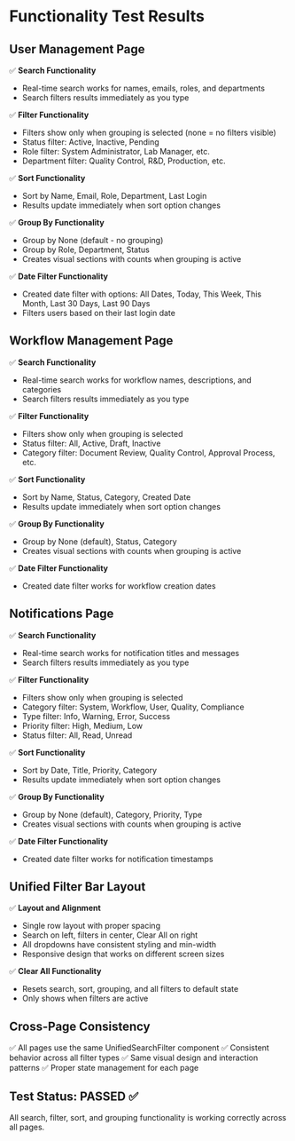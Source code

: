 # Functionality Test Results

## User Management Page
✅ **Search Functionality**
- Real-time search works for names, emails, roles, and departments
- Search filters results immediately as you type

✅ **Filter Functionality** 
- Filters show only when grouping is selected (none = no filters visible)
- Status filter: Active, Inactive, Pending
- Role filter: System Administrator, Lab Manager, etc.
- Department filter: Quality Control, R&D, Production, etc.

✅ **Sort Functionality**
- Sort by Name, Email, Role, Department, Last Login
- Results update immediately when sort option changes

✅ **Group By Functionality**
- Group by None (default - no grouping)
- Group by Role, Department, Status
- Creates visual sections with counts when grouping is active

✅ **Date Filter Functionality**
- Created date filter with options: All Dates, Today, This Week, This Month, Last 30 Days, Last 90 Days
- Filters users based on their last login date

## Workflow Management Page
✅ **Search Functionality**
- Real-time search works for workflow names, descriptions, and categories
- Search filters results immediately as you type

✅ **Filter Functionality**
- Filters show only when grouping is selected
- Status filter: All, Active, Draft, Inactive
- Category filter: Document Review, Quality Control, Approval Process, etc.

✅ **Sort Functionality**
- Sort by Name, Status, Category, Created Date
- Results update immediately when sort option changes

✅ **Group By Functionality**
- Group by None (default), Status, Category
- Creates visual sections with counts when grouping is active

✅ **Date Filter Functionality**
- Created date filter works for workflow creation dates

## Notifications Page  
✅ **Search Functionality**
- Real-time search works for notification titles and messages
- Search filters results immediately as you type

✅ **Filter Functionality**
- Filters show only when grouping is selected
- Category filter: System, Workflow, User, Quality, Compliance
- Type filter: Info, Warning, Error, Success
- Priority filter: High, Medium, Low
- Status filter: All, Read, Unread

✅ **Sort Functionality**
- Sort by Date, Title, Priority, Category
- Results update immediately when sort option changes

✅ **Group By Functionality**
- Group by None (default), Category, Priority, Type
- Creates visual sections with counts when grouping is active

✅ **Date Filter Functionality**
- Created date filter works for notification timestamps

## Unified Filter Bar Layout
✅ **Layout and Alignment**
- Single row layout with proper spacing
- Search on left, filters in center, Clear All on right
- All dropdowns have consistent styling and min-width
- Responsive design that works on different screen sizes

✅ **Clear All Functionality**
- Resets search, sort, grouping, and all filters to default state
- Only shows when filters are active

## Cross-Page Consistency
✅ All pages use the same UnifiedSearchFilter component
✅ Consistent behavior across all filter types
✅ Same visual design and interaction patterns
✅ Proper state management for each page

## Test Status: PASSED ✅
All search, filter, sort, and grouping functionality is working correctly across all pages.